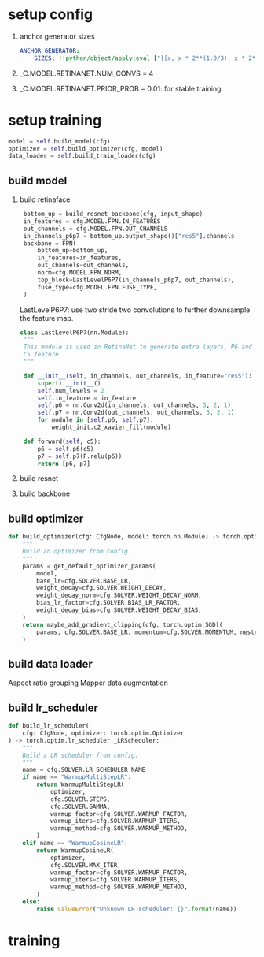 # setup config
1. anchor generator sizes
    ```yaml
    ANCHOR_GENERATOR:
        SIZES: !!python/object/apply:eval ["[[x, x * 2**(1.0/3), x * 2**(2.0/3) ] for x in [32, 64, 128, 256, 512 ]]"]
    ```

2. _C.MODEL.RETINANET.NUM_CONVS = 4

3. _C.MODEL.RETINANET.PRIOR_PROB = 0.01: for stable training

# setup training
```python
model = self.build_model(cfg)
optimizer = self.build_optimizer(cfg, model)
data_loader = self.build_train_loader(cfg)
```
## build model

1. build retinaface  
   ```python
    bottom_up = build_resnet_backbone(cfg, input_shape)
    in_features = cfg.MODEL.FPN.IN_FEATURES
    out_channels = cfg.MODEL.FPN.OUT_CHANNELS
    in_channels_p6p7 = bottom_up.output_shape()["res5"].channels
    backbone = FPN(
        bottom_up=bottom_up,
        in_features=in_features,
        out_channels=out_channels,
        norm=cfg.MODEL.FPN.NORM,
        top_block=LastLevelP6P7(in_channels_p6p7, out_channels),
        fuse_type=cfg.MODEL.FPN.FUSE_TYPE,
    )
   ```
   LastLevelP6P7: use two stride two convolutions to further downsample the feature map.
   ```python
   class LastLevelP6P7(nn.Module):
    """
    This module is used in RetinaNet to generate extra layers, P6 and P7 from
    C5 feature.
    """

    def __init__(self, in_channels, out_channels, in_feature="res5"):
        super().__init__()
        self.num_levels = 2
        self.in_feature = in_feature
        self.p6 = nn.Conv2d(in_channels, out_channels, 3, 2, 1)
        self.p7 = nn.Conv2d(out_channels, out_channels, 3, 2, 1)
        for module in [self.p6, self.p7]:
            weight_init.c2_xavier_fill(module)

    def forward(self, c5):
        p6 = self.p6(c5)
        p7 = self.p7(F.relu(p6))
        return [p6, p7]
   ```
   
2. build resnet

3. build backbone

## build optimizer
```python
def build_optimizer(cfg: CfgNode, model: torch.nn.Module) -> torch.optim.Optimizer:
    """
    Build an optimizer from config.
    """
    params = get_default_optimizer_params(
        model,
        base_lr=cfg.SOLVER.BASE_LR,
        weight_decay=cfg.SOLVER.WEIGHT_DECAY,
        weight_decay_norm=cfg.SOLVER.WEIGHT_DECAY_NORM,
        bias_lr_factor=cfg.SOLVER.BIAS_LR_FACTOR,
        weight_decay_bias=cfg.SOLVER.WEIGHT_DECAY_BIAS,
    )
    return maybe_add_gradient_clipping(cfg, torch.optim.SGD)(
        params, cfg.SOLVER.BASE_LR, momentum=cfg.SOLVER.MOMENTUM, nesterov=cfg.SOLVER.NESTEROV
    )
```
## build data loader
Aspect ratio grouping
Mapper data augmentation
## build lr_scheduler
```python
def build_lr_scheduler(
    cfg: CfgNode, optimizer: torch.optim.Optimizer
) -> torch.optim.lr_scheduler._LRScheduler:
    """
    Build a LR scheduler from config.
    """
    name = cfg.SOLVER.LR_SCHEDULER_NAME
    if name == "WarmupMultiStepLR":
        return WarmupMultiStepLR(
            optimizer,
            cfg.SOLVER.STEPS,
            cfg.SOLVER.GAMMA,
            warmup_factor=cfg.SOLVER.WARMUP_FACTOR,
            warmup_iters=cfg.SOLVER.WARMUP_ITERS,
            warmup_method=cfg.SOLVER.WARMUP_METHOD,
        )
    elif name == "WarmupCosineLR":
        return WarmupCosineLR(
            optimizer,
            cfg.SOLVER.MAX_ITER,
            warmup_factor=cfg.SOLVER.WARMUP_FACTOR,
            warmup_iters=cfg.SOLVER.WARMUP_ITERS,
            warmup_method=cfg.SOLVER.WARMUP_METHOD,
        )
    else:
        raise ValueError("Unknown LR scheduler: {}".format(name))
```

# training
